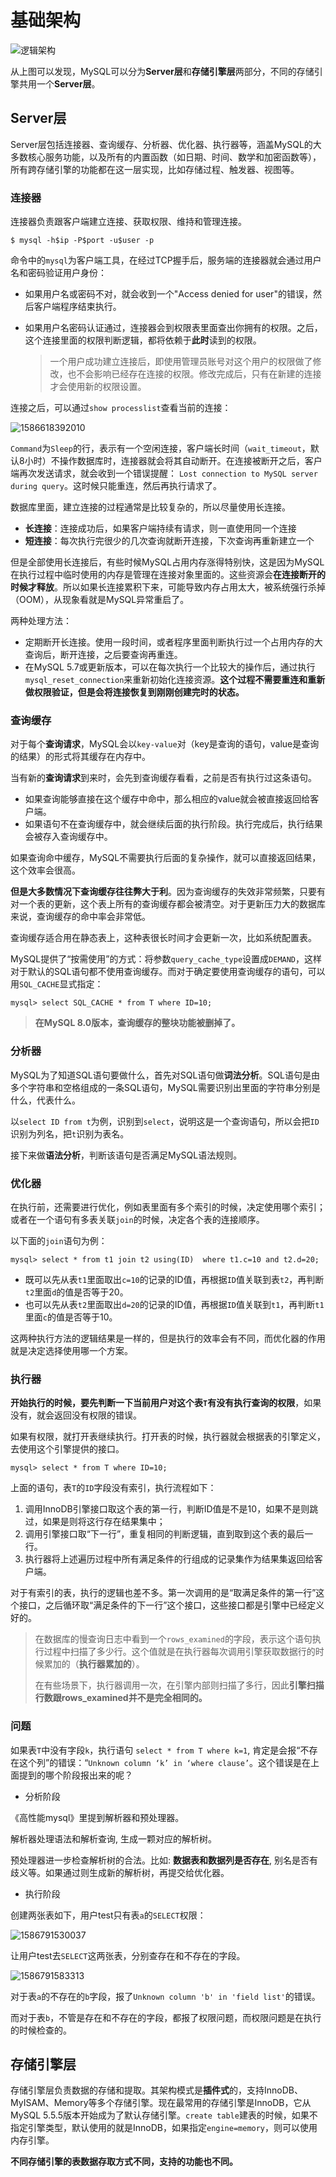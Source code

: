 # 基础架构

![逻辑架构](ji-chu-jia-gou.assets/1586617425213.png)

从上图可以发现，MySQL可以分为**Server层**和**存储引擎层**两部分，不同的存储引擎共用一个**Server层**。

## Server层

Server层包括连接器、查询缓存、分析器、优化器、执行器等，涵盖MySQL的大多数核心服务功能，以及所有的内置函数（如日期、时间、数学和加密函数等），所有跨存储引擎的功能都在这一层实现，比如存储过程、触发器、视图等。

### 连接器

连接器负责跟客户端建立连接、获取权限、维持和管理连接。

```text
$ mysql -h$ip -P$port -u$user -p
```

命令中的`mysql`为客户端工具，在经过TCP握手后，服务端的连接器就会通过用户名和密码验证用户身份：

* 如果用户名或密码不对，就会收到一个"Access denied for user"的错误，然后客户端程序结束执行。
* 如果用户名密码认证通过，连接器会到权限表里面查出你拥有的权限。之后，这个连接里面的权限判断逻辑，都将依赖于**此时**读到的权限。

  > 一个用户成功建立连接后，即使用管理员账号对这个用户的权限做了修改，也不会影响已经存在连接的权限。修改完成后，只有在新建的连接才会使用新的权限设置。

连接之后，可以通过`show processlist`查看当前的连接：

![1586618392010](ji-chu-jia-gou.assets/1586618392010.png)

`Command`为`Sleep`的行，表示有一个空闲连接，客户端长时间（`wait_timeout`，默认8小时）不操作数据库时，连接器就会将其自动断开。在连接被断开之后，客户端再次发送请求，就会收到一个错误提醒： `Lost connection to MySQL server during query`。这时候只能重连，然后再执行请求了。

数据库里面，建立连接的过程通常是比较复杂的，所以尽量使用长连接。

* **长连接**：连接成功后，如果客户端持续有请求，则一直使用同一个连接
* **短连接**：每次执行完很少的几次查询就断开连接，下次查询再重新建立一个

但是全部使用长连接后，有些时候MySQL占用内存涨得特别快，这是因为MySQL在执行过程中临时使用的内存是管理在连接对象里面的。这些资源会**在连接断开的时候才释放**。所以如果长连接累积下来，可能导致内存占用太大，被系统强行杀掉（OOM），从现象看就是MySQL异常重启了。

两种处理方法：

* 定期断开长连接。使用一段时间，或者程序里面判断执行过一个占用内存的大查询后，断开连接，之后要查询再重连。
* 在MySQL 5.7或更新版本，可以在每次执行一个比较大的操作后，通过执行 `mysql_reset_connection`来重新初始化连接资源。**这个过程不需要重连和重新做权限验证，但是会将连接恢复到刚刚创建完时的状态。**



### 查询缓存

对于每个**查询请求**，MySQL会以`key-value`对（key是查询的语句，value是查询的结果）的形式将其缓存在内存中。

当有新的**查询请求**到来时，会先到查询缓存看看，之前是否有执行过这条语句。

* 如果查询能够直接在这个缓存中命中，那么相应的value就会被直接返回给客户端。
* 如果语句不在查询缓存中，就会继续后面的执行阶段。执行完成后，执行结果会被存入查询缓存中。

如果查询命中缓存，MySQL不需要执行后面的复杂操作，就可以直接返回结果，这个效率会很高。

**但是大多数情况下查询缓存往往弊大于利**。因为查询缓存的失效非常频繁，只要有对一个表的更新，这个表上所有的查询缓存都会被清空。对于更新压力大的数据库来说，查询缓存的命中率会非常低。

查询缓存适合用在静态表上，这种表很长时间才会更新一次，比如系统配置表。

MySQL提供了“按需使用”的方式：将参数`query_cache_type`设置成`DEMAND`，这样对于默认的SQL语句都不使用查询缓存。而对于确定要使用查询缓存的语句，可以用`SQL_CACHE`显式指定：

```text
mysql> select SQL_CACHE * from T where ID=10;
```

> **在MySQL 8.0版本，查询缓存的整块功能被删掉了。**

### 分析器

MySQL为了知道SQL语句要做什么，首先对SQL语句做**词法分析**。SQL语句是由多个字符串和空格组成的一条SQL语句，MySQL需要识别出里面的字符串分别是什么，代表什么。

以`select ID from t`为例，识别到`select`，说明这是一个查询语句，所以会把`ID`识别为列名，把`t`识别为表名。

接下来做**语法分析**，判断该语句是否满足MySQL语法规则。

### 优化器

在执行前，还需要进行优化，例如表里面有多个索引的时候，决定使用哪个索引；或者在一个语句有多表关联`join`的时候，决定各个表的连接顺序。

以下面的`join`语句为例：

```text
mysql> select * from t1 join t2 using(ID)  where t1.c=10 and t2.d=20;
```

* 既可以先从表`t1`里面取出`c=10`的记录的ID值，再根据`ID`值关联到表`t2`，再判断`t2`里面`d`的值是否等于20。
* 也可以先从表`t2`里面取出`d=20`的记录的ID值，再根据`ID`值关联到`t1`，再判断`t1`里面`c`的值是否等于10。

这两种执行方法的逻辑结果是一样的，但是执行的效率会有不同，而优化器的作用就是决定选择使用哪一个方案。

### 执行器

**开始执行的时候，要先判断一下当前用户对这个表`T`有没有执行查询的权限**，如果没有，就会返回没有权限的错误。

如果有权限，就打开表继续执行。打开表的时候，执行器就会根据表的引擎定义，去使用这个引擎提供的接口。

```text
mysql> select * from T where ID=10;
```

上面的语句，表`T`的`ID`字段没有索引，执行流程如下：

1. 调用InnoDB引擎接口取这个表的第一行，判断ID值是不是10，如果不是则跳过，如果是则将这行存在结果集中；
2. 调用引擎接口取“下一行”，重复相同的判断逻辑，直到取到这个表的最后一行。
3. 执行器将上述遍历过程中所有满足条件的行组成的记录集作为结果集返回给客户端。

对于有索引的表，执行的逻辑也差不多。第一次调用的是“取满足条件的第一行”这个接口，之后循环取“满足条件的下一行”这个接口，这些接口都是引擎中已经定义好的。

> 在数据库的慢查询日志中看到一个`rows_examined`的字段，表示这个语句执行过程中扫描了多少行。这个值就是在执行器每次调用引擎获取数据行的时候累加的（**执行器累加的**）。
>
> 在有些场景下，执行器调用一次，在引擎内部则扫描了多行，因此**引擎扫描行数跟rows\_examined并不是完全相同的。**

### 问题

如果表`T`中没有字段`k`，执行语句 `select * from T where k=1`, 肯定是会报“不存在这个列”的错误：“`Unknown column ‘k’ in ‘where clause’`。这个错误是在上面提到的哪个阶段报出来的呢？

* 分析阶段

《高性能mysql》里提到解析器和预处理器。

解析器处理语法和解析查询, 生成一颗对应的解析树。

预处理器进一步检查解析树的合法。比如: **数据表和数据列是否存在**, 别名是否有歧义等。如果通过则生成新的解析树，再提交给优化器。

* 执行阶段

创建两张表如下，用户test只有表`a`的`SELECT`权限：

![1586791530037](ji-chu-jia-gou.assets/1586791530037.png)

让用户test去`SELECT`这两张表，分别查存在和不存在的字段。

![1586791583313](ji-chu-jia-gou.assets/1586791583313.png)

对于表`a`的不存在的`b`字段，报了`Unknown column 'b' in 'field list'`的错误。

而对于表`b`，不管是存在和不存在的字段，都报了权限问题，而权限问题是在执行的时候检查的。

## 存储引擎层

存储引擎层负责数据的存储和提取。其架构模式是**插件式**的，支持InnoDB、MyISAM、Memory等多个存储引擎。现在最常用的存储引擎是InnoDB，它从MySQL 5.5.5版本开始成为了默认存储引擎。`create table`建表的时候，如果不指定引擎类型，默认使用的就是InnoDB，如果指定`engine=memory`，则可以使用内存引擎。

**不同存储引擎的表数据存取方式不同，支持的功能也不同。**

